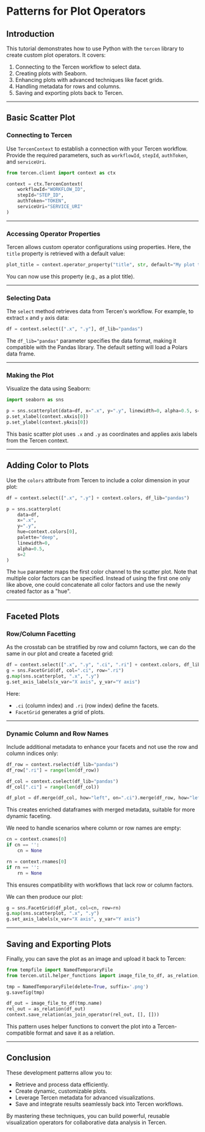 # Patterns for Plot Operators

## Introduction

This tutorial demonstrates how to use Python with the `tercen` library to create custom plot operators. It covers:

1. Connecting to the Tercen workflow to select data.
2. Creating plots with Seaborn.
3. Enhancing plots with advanced techniques like facet grids.
4. Handling metadata for rows and columns.
5. Saving and exporting plots back to Tercen.

---

## Basic Scatter Plot

### Connecting to Tercen

Use `TercenContext` to establish a connection with your Tercen workflow. Provide the required parameters, such as `workflowId`, `stepId`, `authToken`, and `serviceUri`.

```python
from tercen.client import context as ctx

context = ctx.TercenContext(
    workflowId="WORKFLOW_ID",
    stepId="STEP_ID",
    authToken="TOKEN",
    serviceUri="SERVICE_URI"  
)
```

---

### Accessing Operator Properties

Tercen allows custom operator configurations using properties. Here, the `title` property is retrieved with a default value:

```python
plot_title = context.operator_property("title", str, default="My plot title")
```

You can now use this property (e.g., as a plot title).

---

### Selecting Data

The `select` method retrieves data from Tercen's workflow. For example, to extract `x` and `y` axis data:

```python
df = context.select([".x", ".y"], df_lib="pandas")
```

The `df_lib="pandas"` parameter specifies the data format, making it compatible with the Pandas library. The default setting will load a Polars data frame.

---

### Making the Plot

Visualize the data using Seaborn:

```python
import seaborn as sns

p = sns.scatterplot(data=df, x=".x", y=".y", linewidth=0, alpha=0.5, s=0.5)
p.set_xlabel(context.xAxis[0])
p.set_ylabel(context.yAxis[0])
```

This basic scatter plot uses `.x` and `.y` as coordinates and applies axis labels from the Tercen context.

---

## Adding Color to Plots

Use the `colors` attribute from Tercen to include a color dimension in your plot:

```python
df = context.select([".x", ".y"] + context.colors, df_lib="pandas")

p = sns.scatterplot(
    data=df,
    x=".x",
    y=".y",
    hue=context.colors[0],
    palette="deep",
    linewidth=0,
    alpha=0.5,
    s=2
)
```

The `hue` parameter maps the first color channel to the scatter plot. Note that multiple color factors can be specified. Instead of using the first one only like above, one could concatenate all color factors
and use the newly created factor as a "hue". 

---

## Faceted Plots

### Row/Column Facetting

As the crosstab can be stratified by row and column factors, we can do the same in our plot and create a faceted grid:

```python
df = context.select([".x", ".y", ".ci", ".ri"] + context.colors, df_lib="pandas")
g = sns.FacetGrid(df, col=".ci", row=".ri")
g.map(sns.scatterplot, ".x", ".y")
g.set_axis_labels(x_var="X axis", y_var="Y axis")
```

Here:
- `.ci` (column index) and `.ri` (row index) define the facets.
- `FacetGrid` generates a grid of plots.

---

### Dynamic Column and Row Names

Include additional metadata to enhance your facets and not use the row and column indices only:

```python
df_row = context.rselect(df_lib="pandas")
df_row[".ri"] = range(len(df_row))

df_col = context.cselect(df_lib="pandas")
df_col[".ci"] = range(len(df_col))

df_plot = df.merge(df_col, how="left", on=".ci").merge(df_row, how="left", on=".ri")
```

This creates enriched dataframes with merged metadata, suitable for more dynamic faceting.

We need to handle scenarios where column or row names are empty:

```python
cn = context.cnames[0]
if cn == '':
    cn = None

rn = context.rnames[0]
if rn == '':
    rn = None
```

This ensures compatibility with workflows that lack row or column factors.

We can then produce our plot:

```python
g = sns.FacetGrid(df_plot, col=cn, row=rn)
g.map(sns.scatterplot, ".x", ".y")
g.set_axis_labels(x_var="X axis", y_var="Y axis")
```

---

## Saving and Exporting Plots

Finally, you can save the plot as an image and upload it back to Tercen:

```python
from tempfile import NamedTemporaryFile
from tercen.util.helper_functions import image_file_to_df, as_relation, as_join_operator

tmp = NamedTemporaryFile(delete=True, suffix='.png')
g.savefig(tmp)

df_out = image_file_to_df(tmp.name)
rel_out = as_relation(df_out)
context.save_relation(as_join_operator(rel_out, [], []))
```

This pattern uses helper functions to convert the plot into a Tercen-compatible format and save it as a relation.

---

## Conclusion

These development patterns allow you to:

- Retrieve and process data efficiently.
- Create dynamic, customizable plots.
- Leverage Tercen metadata for advanced visualizations.
- Save and integrate results seamlessly back into Tercen workflows.

By mastering these techniques, you can build powerful, reusable visualization operators for collaborative data analysis in Tercen.

